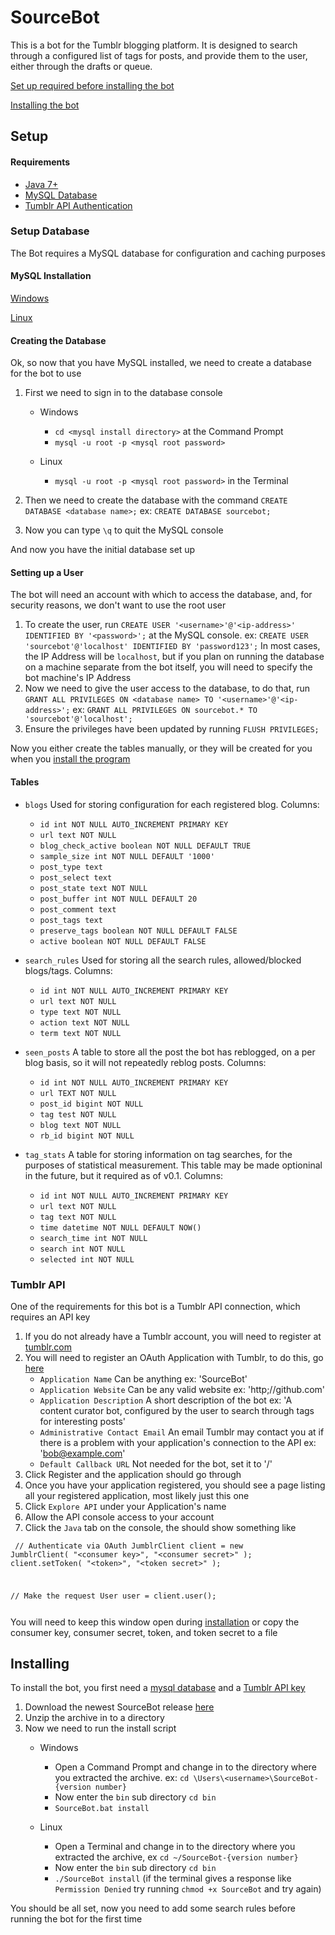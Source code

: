 # SourceBot

This is a bot for the Tumblr blogging platform. It is designed to search 
through a configured list of tags for posts, and provide them to the 
user, either through the drafts or queue.

[Set up required before installing the bot](#setup)

[Installing the bot](#installing)

## Setup

#### Requirements
* [Java 7+](#setup-java)
* [MySQL Database](#setup-database)
* [Tumblr API Authentication](#tumblr-authentication)

### Setup Database
The Bot requires a MySQL database for configuration and caching purposes

#### MySQL Installation
[Windows](https://dev.mysql.com/doc/refman/5.7/en/windows-installation.html)

[Linux](https://dev.mysql.com/doc/refman/5.7/en/linux-installation.html)

#### Creating the Database
Ok, so now that you have MySQL installed, we need to create a database 
for the bot to use

1. First we need to sign in to the database console
    * Windows
        * `cd <mysql install directory>` at the Command Prompt
        * `mysql -u root -p <mysql root password>`
        
    * Linux
        * `mysql -u root -p <mysql root password>` in the Terminal
        
2. Then we need to create the database with the command `CREATE DATABASE <database name>;` ex: `CREATE DATABASE sourcebot;`
3. Now you can type `\q` to quit the MySQL console

And now you have the initial database set up

#### Setting up a User
The bot will need an account with which to access the database, and, for
security reasons, we don't want to use the root user

1. To create the user, run `CREATE USER '<username>'@'<ip-address>' IDENTIFIED BY '<password>';` at the MySQL console. ex: `CREATE USER 'sourcebot'@'localhost' IDENTIFIED BY 'password123';` In most cases, the IP Address will be `localhost`, but if you plan on running the database on a machine separate from the bot itself, you will need to specify the bot machine's IP Address
2. Now we need to give the user access to the database, to do that, run `GRANT ALL PRIVILEGES ON <database name> TO '<username>'@'<ip-address>';` ex: `GRANT ALL PRIVILEGES ON sourcebot.* TO 'sourcebot'@'localhost';`
3. Ensure the privileges have been updated by running `FLUSH PRIVILEGES;`

Now you either create the tables manually, or they will be created for 
you when you [install the program](#installing)

#### Tables
* `blogs` Used for storing configuration for each registered blog. Columns:
    * `id int NOT NULL AUTO_INCREMENT PRIMARY KEY`
    * `url text NOT NULL`
    * `blog_check_active boolean NOT NULL DEFAULT TRUE`
    * `sample_size int NOT NULL DEFAULT '1000'`
    * `post_type text`
    * `post_select text`
    * `post_state text NOT NULL`
    * `post_buffer int NOT NULL DEFAULT 20`
    * `post_comment text`
    * `post_tags text`
    * `preserve_tags boolean NOT NULL DEFAULT FALSE`
    * `active boolean NOT NULL DEFAULT FALSE`
    
* `search_rules` Used for storing all the search rules, allowed/blocked blogs/tags. Columns:
    * `id int NOT NULL AUTO_INCREMENT PRIMARY KEY`
    * `url text NOT NULL`
    * `type text NOT NULL`
    * `action text NOT NULL`
    * `term text NOT NULL`
    
* `seen_posts` A table to store all the post the bot has reblogged, on a per blog basis, so it will not repeatedly reblog posts. Columns:
    * `id int NOT NULL AUTO_INCREMENT PRIMARY KEY`
    * `url TEXT NOT NULL`
    * `post_id bigint NOT NULL`
    * `tag test NOT NULL`
    * `blog text NOT NULL`
    * `rb_id bigint NOT NULL`
    
* `tag_stats` A table for storing information on tag searches, for the purposes of statistical measurement. This table may be made optioninal in the future, but it required as of v0.1. Columns:
    * `id int NOT NULL AUTO_INCREMENT PRIMARY KEY`
    * `url text NOT NULL`
    * `tag text NOT NULL`
    * `time datetime NOT NULL DEFAULT NOW()`
    * `search_time int NOT NULL`
    * `search int NOT NULL`
    * `selected int NOT NULL`
    
### Tumblr API
One of the requirements for this bot is a Tumblr API connection, which requires an API key

1. If you do not already have a Tumblr account, you will need to register at [tumblr.com](http://tumblr.com)
2. You will need to register an OAuth Application with Tumblr, to do this, go [here](http://tumblr.com/oauth/register)
    * `Application Name` Can be anything ex: 'SourceBot'
    * `Application Website` Can be any valid website ex: 'http;//github.com'
    * `Application Description` A short description of the bot ex: 'A content curator bot, configured by the user to search through tags for interesting posts'
    * `Administrative Contact Email` An email Tumblr may contact you at if there is a problem with your application's connection to the API ex: 'bob@example.com'
    * `Default Callback URL` Not needed for the bot, set it to '/'
3. Click Register and the application should go through
4. Once you have your application registered, you should see a page listing all your registered application, most likely just this one
5. Click `Explore API` under your Application's name
6. Allow the API console access to your account
7. Click the `Java` tab on the console, the should show something like

<code><pre>
// Authenticate via OAuth
 JumblrClient client = new JumblrClient(
   "&lt;consumer key&gt;",
   "&lt;consumer secret&gt;"
 );
 client.setToken(
   "&lt;token&gt;",
   "&lt;token secret&gt;"
 );
 
 // Make the request
 User user = client.user();
 </pre></code>
 
 You will need to keep this window open during [installation](#installing) or copy the consumer key, consumer secret, token, and token secret to a file
    
## Installing
To install the bot, you first need a [mysql database](#setup-database) and a [Tumblr API key](#tumblr-api)

1. Download the newest SourceBot release [here](https://github.com/linuxdemon1/SourceBot/releases)
2. Unzip the archive in to a directory
3. Now we need to run the install script
    * Windows
        * Open a Command Prompt and change in to the directory where you extracted the archive. ex: `cd \Users\<username>\SourceBot-{version number}`
        * Now enter the `bin` sub directory `cd bin`
        * `SourceBot.bat install`
        
    * Linux
        * Open a Terminal and change in to the directory where you extracted the archive, ex `cd ~/SourceBot-{version number}`
        * Now enter the `bin` sub directory `cd bin`
        * `./SourceBot install` (if the terminal gives a response like `Permission Denied` try running `chmod +x SourceBot` and try again)
        
You should be all set, now you need to add some search rules before running the bot for the first time